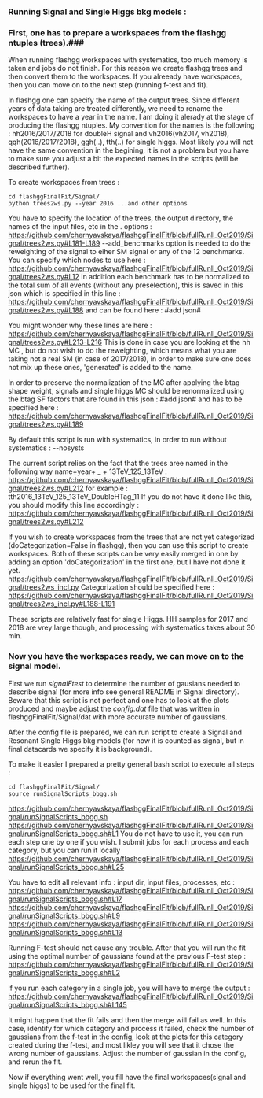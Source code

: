 ### Running Signal and Single Higgs bkg models : 

### First, one has to prepare a workspaces from the flashgg ntuples (trees).### 

When running flashgg workspaces with systematics, too much memory is taken and jobs do not finish. For this reason we create flashgg trees and then convert them to the workspaces. If you alreeady have workspaces, then you can move on to the next step (running f-test and fit). 

In flashgg one can specify the name of the output trees. Since different years of data taking are treated differently, we need to rename the workspaces to have a year in the name. I am doing it alerady at the stage of producing the flashgg ntuples. My convention for the names is the following : hh2016/2017/2018 for doubleH signal and vh2016(vh2017, vh2018), qqh(2016/2017/2018), ggh(..), tth(..) for single higgs. Most likely you will not have the same convention in the begining, it is not a problem but you have to make sure you adjust a bit the expected names in the scripts  (will be described further).

To create workspaces from trees : 
```
cd flashggFinalFit/Signal/
python trees2ws.py --year 2016 ...and other options 
```

You have to specify the location of the trees, the output directory, the names of the input files, etc in the . options : 
https://github.com/chernyavskaya/flashggFinalFit/blob/fullRunII_Oct2019/Signal/trees2ws.py#L181-L189
--add_benchmarks option is needed to do the reweighting of the signal to eiher SM signal or any of the 12 benchmarks. 
You can specify which nodes to use here :
https://github.com/chernyavskaya/flashggFinalFit/blob/fullRunII_Oct2019/Signal/trees2ws.py#L12
In addition each benchmark has to be normalized to the total sum of all events (without any preselection), this is saved in this json which is specified in this line :
https://github.com/chernyavskaya/flashggFinalFit/blob/fullRunII_Oct2019/Signal/trees2ws.py#L188
and can be found here :
#add json#

You might wonder why these lines are here :
https://github.com/chernyavskaya/flashggFinalFit/blob/fullRunII_Oct2019/Signal/trees2ws.py#L213-L216
This is done in case you are looking at the hh MC , but do not wish to do the reweighting, which means what you are taking not a real SM (in case of 2017/2018), in order to make sure one does not mix up these ones, 'generated' is added to the name.

In order to preserve the normalization of the MC after applying the btag shape weight, signals and single higgs MC should be renormalized using the btag SF factors that are found in this json : 
#add json#
and has to be specified here :
https://github.com/chernyavskaya/flashggFinalFit/blob/fullRunII_Oct2019/Signal/trees2ws.py#L189

By default this script is run with systematics, in order to run without systematics : --nosysts

The current script relies on the fact that the trees aree named in the following way name+year+ _ + 13TeV_125_13TeV :
https://github.com/chernyavskaya/flashggFinalFit/blob/fullRunII_Oct2019/Signal/trees2ws.py#L212
for example : tth2016_13TeV_125_13TeV_DoubleHTag_11
If you do not have it done like this, you should modify this line accordingly :
https://github.com/chernyavskaya/flashggFinalFit/blob/fullRunII_Oct2019/Signal/trees2ws.py#L212

If you wish to create workspaces from the trees that are not yet categorized (doCategorization=False in flashgg), then you can use this script to create workspaces. Both of these scripts can be very easily merged in one by adding an option 'doCategorization' in the first one, but I have not done it yet. 
https://github.com/chernyavskaya/flashggFinalFit/blob/fullRunII_Oct2019/Signal/trees2ws_incl.py
Categorization should be specified here :
https://github.com/chernyavskaya/flashggFinalFit/blob/fullRunII_Oct2019/Signal/trees2ws_incl.py#L188-L191

These scripts are relatively fast for single Higgs. HH samples for 2017 and 2018 are vrey large though, and processing with systematics takes about 30 min. 

### Now you have the workspaces ready, we can move on to the signal model. ###

First we run *signalFtest* to determine the number of gausians needed to describe signal 
(for more info see general README in Signal directory). Beware that this script is not perfect and one has to look at the plots produced 
and maybe adjust the *config.dat* file that was written in flashggFinalFit/Signal/dat with more accurate number of gaussians.

After the config file is prepared, we can run script to create a Signal and Resonant Single Higgs bkg models 
(for now it is counted as signal, but in final datacards we specify it is background).

To make it easier I prepared a pretty general bash script to execute all steps : 
```
cd flashggFinalFit/Signal/
source runSignalScripts_bbgg.sh
```

https://github.com/chernyavskaya/flashggFinalFit/blob/fullRunII_Oct2019/Signal/runSignalScripts_bbgg.sh
https://github.com/chernyavskaya/flashggFinalFit/blob/fullRunII_Oct2019/Signal/runSignalScripts_bbgg.sh#L1
You do not have to use it, you can run each step one by one if you wish. I submit jobs for each process and each category, but you can run it locally https://github.com/chernyavskaya/flashggFinalFit/blob/fullRunII_Oct2019/Signal/runSignalScripts_bbgg.sh#L25

You have to edit all relevant info : input dir, input files, processes, etc :
https://github.com/chernyavskaya/flashggFinalFit/blob/fullRunII_Oct2019/Signal/runSignalScripts_bbgg.sh#L17
https://github.com/chernyavskaya/flashggFinalFit/blob/fullRunII_Oct2019/Signal/runSignalScripts_bbgg.sh#L9
https://github.com/chernyavskaya/flashggFinalFit/blob/fullRunII_Oct2019/Signal/runSignalScripts_bbgg.sh#L13

Running F-test should not cause any trouble. After that you will run the fit using the optimal number of gaussians found at the previous F-test step :
https://github.com/chernyavskaya/flashggFinalFit/blob/fullRunII_Oct2019/Signal/runSignalScripts_bbgg.sh#L2

if you run each category in a single job, you will have to merge the output :
https://github.com/chernyavskaya/flashggFinalFit/blob/fullRunII_Oct2019/Signal/runSignalScripts_bbgg.sh#L145

It might happen that the fit fails and then the merge will fail as well. In this case, identify for which category and process it failed, check the number of gaussians from the f-test in the config, look at the plots for this category created during the f-test, and most likley you will see that it chose the wrong number of gaussians. Adjust the number of gaussian in the config, and rerun the fit.

Now if everything went well, you fill have the final workspaces(signal and single higgs) to be used for the final fit. 
